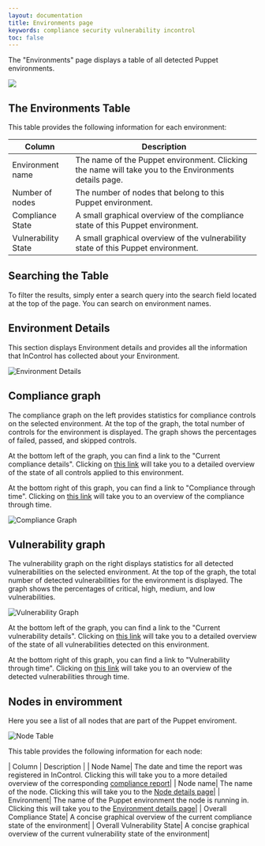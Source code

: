 ```yaml
---
layout: documentation
title: Environments page
keywords: compliance security vulnerability incontrol
toc: false
---
```


The "Environments" page displays a table of all detected Puppet environments.

<img src="/in_control_docs/docs/images/environments.jpg">

## The Environments Table

This table provides the following information for each environment:

| Column | Description |
| --- | --- |
| Environment name | The name of the Puppet environment. Clicking the name will take you to the Environments details page. |
| Number of nodes | The number of nodes that belong to this Puppet environment. |
| Compliance State | A small graphical overview of the compliance state of this Puppet environment. |
| Vulnerability State | A small graphical overview of the vulnerability state of this Puppet environment. |

## Searching the Table

To filter the results, simply enter a search query into the search field located at the top of the page. You can search on environment names.

## Environment Details
This section displays Environment details and provides all the information that InControl has collected about your Environment.

![Environment Details](/in_control_docs/docs/images/environment-details.jpg)

## Compliance graph

The compliance graph on the left provides statistics for compliance controls on the selected environment. At the top of the graph, the total number of controls for the environment is displayed. The graph shows the percentages of failed, passed, and skipped controls.

At the bottom left of the graph, you can find a link to the "Current compliance details". Clicking on [this link](/docs/in_control/controls.html) will take you to a detailed overview of the state of all controls applied to this environment.

At the bottom right of this graph, you can find a link to "Compliance through time". Clicking on [this link](#TODO) will take you to an overview of the compliance through time.

![Compliance Graph](/in_control_docs/docs/images/environment-details-compliance-graph.jpg)

## Vulnerability graph

The vulnerability graph on the right displays statistics for all detected vulnerabilities on the selected environment. At the top of the graph, the total number of detected vulnerabilities for the environment is displayed. The graph shows the percentages of critical, high, medium, and low vulnerabilities.

![Vulnerability Graph](/in_control_docs/docs/images/environment-details-vulnerability-graph.jpg)

At the bottom left of the graph, you can find a link to the "Current vulnerability details". Clicking on [this link](/docs/in_control/vulnerability_occurrences.html) will take you to a detailed overview of the state of all vulnerabilities detected on this environment.

At the bottom right of this graph, you can find a link to "Vulnerability through time". Clicking on [this link](#TODO2) will take you to an overview of the detected vulnerabilities through time.

## Nodes in enviromment

Here you see a list of all nodes that are part of the Puppet enviroment.

![Node Table](/in_control_docs/docs/images/environment-details-node-table.jpg)

This table provides the following information for each node:

| Column | Description |
| Node Name| The date and time the report was registered in InControl. Clicking this will take you to a more detailed overview of the corresponding [compliance report](/docs/in_control/compliance_reports.html)|
| Node name| The name of the node. Clicking this will take you to the [Node details page](/docs/in_control/node_details.html)|
| Environment| The name of the Puppet environment the node is running in. Clicking this will take you to the [Environment details page](/docs/in_control/environment_details.html)|
| Overall Compliance State| A concise graphical overview of the current compliance state of the environment|
| Overall Vulnerability State| A concise graphical overview of the current vulnerability state of the environment|
